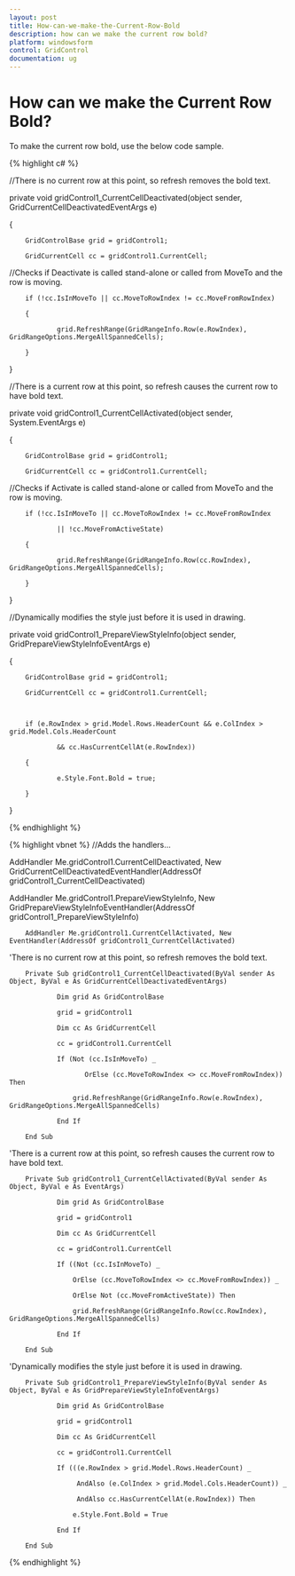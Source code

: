 ```yaml
---
layout: post
title: How-can-we-make-the-Current-Row-Bold
description: how can we make the current row bold?
platform: windowsform
control: GridControl
documentation: ug
---
```


# How can we make the Current Row Bold?

To make the current row bold, use the below code sample.


{% highlight c#  %}


//There is no current row at this point, so refresh removes the bold text.

private void gridControl1_CurrentCellDeactivated(object sender, GridCurrentCellDeactivatedEventArgs e)

{

        GridControlBase grid = gridControl1;

        GridCurrentCell cc = gridControl1.CurrentCell;



//Checks if Deactivate is called stand-alone or called from MoveTo and the row is moving.     

        if (!cc.IsInMoveTo || cc.MoveToRowIndex != cc.MoveFromRowIndex)     

        {         

                grid.RefreshRange(GridRangeInfo.Row(e.RowIndex), GridRangeOptions.MergeAllSpannedCells);     

        } 

}



//There is a current row at this point, so refresh causes the current row to have bold text.

private void gridControl1_CurrentCellActivated(object sender, System.EventArgs e)

{

        GridControlBase grid = gridControl1;

        GridCurrentCell cc = gridControl1.CurrentCell;



//Checks if Activate is called stand-alone or called from MoveTo and the row is moving.     

        if (!cc.IsInMoveTo || cc.MoveToRowIndex != cc.MoveFromRowIndex         

                || !cc.MoveFromActiveState)     

        {         

                grid.RefreshRange(GridRangeInfo.Row(cc.RowIndex), GridRangeOptions.MergeAllSpannedCells);     

        } 

}



//Dynamically modifies the style just before it is used in drawing.

private void gridControl1_PrepareViewStyleInfo(object sender, GridPrepareViewStyleInfoEventArgs e)

{

        GridControlBase grid = gridControl1;

        GridCurrentCell cc = gridControl1.CurrentCell;



        if (e.RowIndex > grid.Model.Rows.HeaderCount && e.ColIndex > grid.Model.Cols.HeaderCount 

                && cc.HasCurrentCellAt(e.RowIndex))     

        {         

                e.Style.Font.Bold = true;     

        } 

}   



{% endhighlight   %}


{% highlight vbnet  %}
//Adds the handlers...

AddHandler Me.gridControl1.CurrentCellDeactivated, New GridCurrentCellDeactivatedEventHandler(AddressOf gridControl1_CurrentCellDeactivated)

AddHandler Me.gridControl1.PrepareViewStyleInfo, New GridPrepareViewStyleInfoEventHandler(AddressOf gridControl1_PrepareViewStyleInfo)

        AddHandler Me.gridControl1.CurrentCellActivated, New EventHandler(AddressOf gridControl1_CurrentCellActivated)



'There is no current row at this point, so refresh removes the bold text.

        Private Sub gridControl1_CurrentCellDeactivated(ByVal sender As Object, ByVal e As GridCurrentCellDeactivatedEventArgs)

                Dim grid As GridControlBase

                grid = gridControl1

                Dim cc As GridCurrentCell

                cc = gridControl1.CurrentCell

                If (Not (cc.IsInMoveTo) _

                       OrElse (cc.MoveToRowIndex <> cc.MoveFromRowIndex)) Then

                    grid.RefreshRange(GridRangeInfo.Row(e.RowIndex), GridRangeOptions.MergeAllSpannedCells)

                End If

        End Sub



'There is a current row at this point, so refresh causes the current row to have bold text.    

        Private Sub gridControl1_CurrentCellActivated(ByVal sender As Object, ByVal e As EventArgs)

                Dim grid As GridControlBase

                grid = gridControl1

                Dim cc As GridCurrentCell

                cc = gridControl1.CurrentCell

                If ((Not (cc.IsInMoveTo) _

                    OrElse (cc.MoveToRowIndex <> cc.MoveFromRowIndex)) _

                    OrElse Not (cc.MoveFromActiveState)) Then

                    grid.RefreshRange(GridRangeInfo.Row(cc.RowIndex), GridRangeOptions.MergeAllSpannedCells)

                End If

        End Sub



'Dynamically modifies the style just before it is used in drawing.   

        Private Sub gridControl1_PrepareViewStyleInfo(ByVal sender As Object, ByVal e As GridPrepareViewStyleInfoEventArgs)

                Dim grid As GridControlBase

                grid = gridControl1

                Dim cc As GridCurrentCell

                cc = gridControl1.CurrentCell

                If (((e.RowIndex > grid.Model.Rows.HeaderCount) _

                     AndAlso (e.ColIndex > grid.Model.Cols.HeaderCount)) _

                     AndAlso cc.HasCurrentCellAt(e.RowIndex)) Then

                    e.Style.Font.Bold = True

                End If

        End Sub



{% endhighlight   %}

